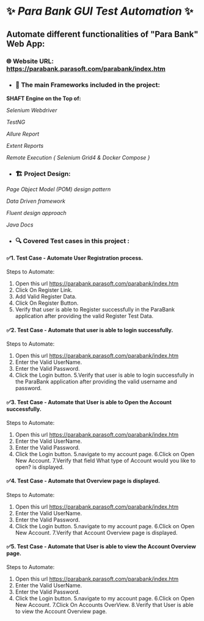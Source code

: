 
# ✨ *Para Bank*  *GUI* *Test Automation* ✨


## Automate different functionalities of "Para Bank" Web App:
### 🌐 Website URL: https://parabank.parasoft.com/parabank/index.htm
 
- ### 📝 The main Frameworks included in the project:
 **SHAFT Engine on the Top of:**

 *Selenium Webdriver*
 
 *TestNG*
 
 *Allure Report*
 
 *Extent Reports*
 
 *Remote Execution { Selenium Grid4 & Docker Compose }*
 
-  ### 🏗️ Project Design:
 *Page Object Model (POM) design pattern*
 
 *Data Driven framework*
 
 *Fluent design approach*
 
 *Java Docs*
 
 - ### 🔍️ Covered Test cases in this project :
#### ✅1. Test Case - Automate User Registration process.
 Steps to Automate:
1. Open this url  https://parabank.parasoft.com/parabank/index.htm
2. Click On Register Link.
3. Add Valid Register Data.
4. Click On Register Button.
5. Verify that user is able to Register successfully in the ParaBank application after providing the valid Register Test Data.

#### ✅2. Test Case - Automate that user is able to login successfully.
 Steps to Automate:
1. Open this url  https://parabank.parasoft.com/parabank/index.htm
2. Enter the Valid UserName.
3. Enter the Valid Password.
4. Click the Login button.
5.Verify that user is able to login successfully in the ParaBank application after providing the valid username and password.

#### ✅3. Test Case - Automate that User is able to Open the Account successfully.
 Steps to Automate:
1. Open this url  https://parabank.parasoft.com/parabank/index.htm
2. Enter the Valid UserName.
3. Enter the Valid Password.
4. Click the Login button.
5.navigate to my account page.
6.Click on Open New Account.
7.Verify that field What type of Account would you like to open? is displayed.

#### ✅4. Test Case - Automate that Overview page is displayed.
 Steps to Automate:
1. Open this url  https://parabank.parasoft.com/parabank/index.htm
2. Enter the Valid UserName.
3. Enter the Valid Password.
4. Click the Login button.
5.navigate to my account page.
6.Click on Open New Account.
7.Verify that Account Overview page is displayed.

#### ✅5. Test Case - Automate that User is able to view the Account Overview page.
 Steps to Automate:
1. Open this url  https://parabank.parasoft.com/parabank/index.htm
2. Enter the Valid UserName.
3. Enter the Valid Password.
4. Click the Login button.
5.navigate to my account page.
6.Click on Open New Account.
7.Click On Accounts OverView.
8.Verify that User is able to view the Account Overview page.

